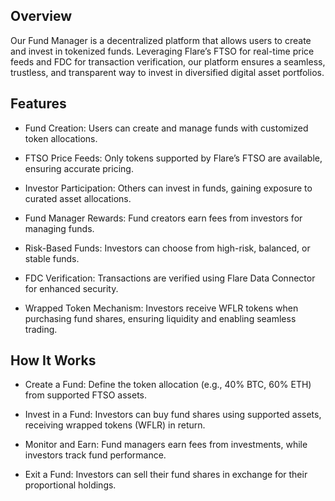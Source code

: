 ## Overview
Our Fund Manager is a decentralized platform that allows users to create and invest in tokenized funds. Leveraging Flare’s FTSO for real-time price feeds and FDC for transaction verification, our platform ensures a seamless, trustless, and transparent way to invest in diversified digital asset portfolios.

## Features

- Fund Creation: Users can create and manage funds with customized token allocations.

- FTSO Price Feeds: Only tokens supported by Flare’s FTSO are available, ensuring accurate pricing.
 
- Investor Participation: Others can invest in funds, gaining exposure to curated asset allocations.

- Fund Manager Rewards: Fund creators earn fees from investors for managing funds.
 
- Risk-Based Funds: Investors can choose from high-risk, balanced, or stable funds.
 
- FDC Verification: Transactions are verified using Flare Data Connector for enhanced security.

- Wrapped Token Mechanism: Investors receive WFLR tokens when purchasing fund shares, ensuring liquidity and enabling seamless trading.


## How It Works

- Create a Fund: Define the token allocation (e.g., 40% BTC, 60% ETH) from supported FTSO assets.

- Invest in a Fund: Investors can buy fund shares using supported assets, receiving wrapped tokens (WFLR) in return.

- Monitor and Earn: Fund managers earn fees from investments, while investors track fund performance.
 
- Exit a Fund: Investors can sell their fund shares in exchange for their proportional holdings.
